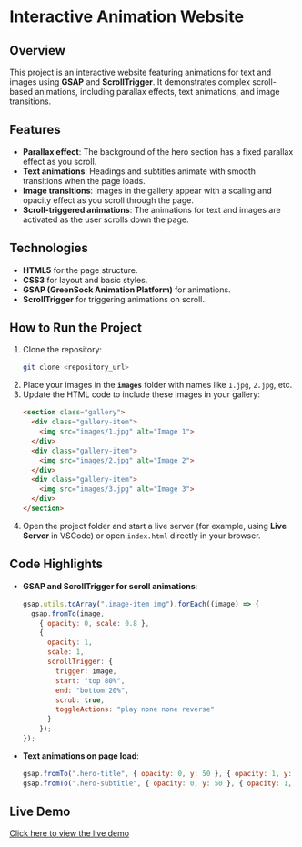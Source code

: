 
# Interactive Animation Website

## Overview
This project is an interactive website featuring animations for text and images using **GSAP** and **ScrollTrigger**. It demonstrates complex scroll-based animations, including parallax effects, text animations, and image transitions.

## Features
- **Parallax effect**: The background of the hero section has a fixed parallax effect as you scroll.
- **Text animations**: Headings and subtitles animate with smooth transitions when the page loads.
- **Image transitions**: Images in the gallery appear with a scaling and opacity effect as you scroll through the page.
- **Scroll-triggered animations**: The animations for text and images are activated as the user scrolls down the page.

## Technologies
- **HTML5** for the page structure.
- **CSS3** for layout and basic styles.
- **GSAP (GreenSock Animation Platform)** for animations.
- **ScrollTrigger** for triggering animations on scroll.

## How to Run the Project
1. Clone the repository:
   ```bash
   git clone <repository_url>
   ```
2. Place your images in the **`images`** folder with names like `1.jpg`, `2.jpg`, etc.
3. Update the HTML code to include these images in your gallery:
    ```html
    <section class="gallery">
      <div class="gallery-item">
        <img src="images/1.jpg" alt="Image 1">
      </div>
      <div class="gallery-item">
        <img src="images/2.jpg" alt="Image 2">
      </div>
      <div class="gallery-item">
        <img src="images/3.jpg" alt="Image 3">
      </div>
    </section>
    ```
4. Open the project folder and start a live server (for example, using **Live Server** in VSCode) or open `index.html` directly in your browser.

## Code Highlights
- **GSAP and ScrollTrigger for scroll animations**:
  ```javascript
  gsap.utils.toArray(".image-item img").forEach((image) => {
    gsap.fromTo(image, 
      { opacity: 0, scale: 0.8 }, 
      { 
        opacity: 1, 
        scale: 1, 
        scrollTrigger: {
          trigger: image,
          start: "top 80%",
          end: "bottom 20%",
          scrub: true,
          toggleActions: "play none none reverse"
        }
      });
  });
  ```

- **Text animations on page load**:
  ```javascript
  gsap.fromTo(".hero-title", { opacity: 0, y: 50 }, { opacity: 1, y: 0, duration: 1.5, ease: "power2.out" });
  gsap.fromTo(".hero-subtitle", { opacity: 0, y: 50 }, { opacity: 1, y: 0, duration: 1.5, ease: "power2.out", delay: 0.5 });
  ```

## Live Demo
[Click here to view the live demo](#)
